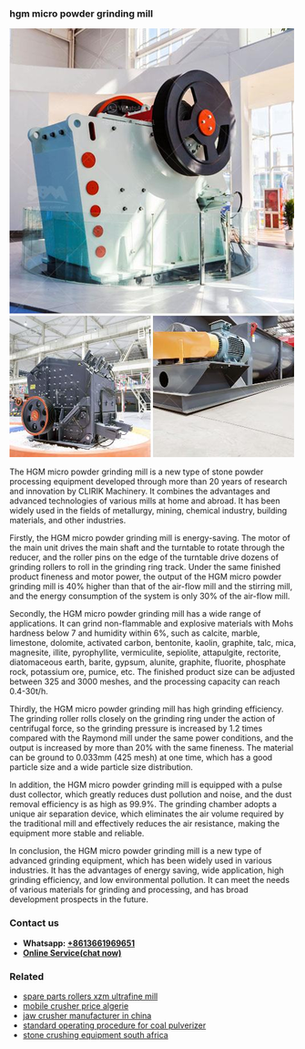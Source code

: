 <h3>hgm micro powder grinding mill</h3><img src='1704951834.jpg' alt=''><p>The HGM micro powder grinding mill is a new type of stone powder processing equipment developed through more than 20 years of research and innovation by CLIRIK Machinery. It combines the advantages and advanced technologies of various mills at home and abroad. It has been widely used in the fields of metallurgy, mining, chemical industry, building materials, and other industries. </p><p>Firstly, the HGM micro powder grinding mill is energy-saving. The motor of the main unit drives the main shaft and the turntable to rotate through the reducer, and the roller pins on the edge of the turntable drive dozens of grinding rollers to roll in the grinding ring track. Under the same finished product fineness and motor power, the output of the HGM micro powder grinding mill is 40% higher than that of the air-flow mill and the stirring mill, and the energy consumption of the system is only 30% of the air-flow mill.</p><p>Secondly, the HGM micro powder grinding mill has a wide range of applications. It can grind non-flammable and explosive materials with Mohs hardness below 7 and humidity within 6%, such as calcite, marble, limestone, dolomite, activated carbon, bentonite, kaolin, graphite, talc, mica, magnesite, illite, pyrophyllite, vermiculite, sepiolite, attapulgite, rectorite, diatomaceous earth, barite, gypsum, alunite, graphite, fluorite, phosphate rock, potassium ore, pumice, etc. The finished product size can be adjusted between 325 and 3000 meshes, and the processing capacity can reach 0.4-30t/h.</p><p>Thirdly, the HGM micro powder grinding mill has high grinding efficiency. The grinding roller rolls closely on the grinding ring under the action of centrifugal force, so the grinding pressure is increased by 1.2 times compared with the Raymond mill under the same power conditions, and the output is increased by more than 20% with the same fineness. The material can be ground to 0.033mm (425 mesh) at one time, which has a good particle size and a wide particle size distribution.</p><p>In addition, the HGM micro powder grinding mill is equipped with a pulse dust collector, which greatly reduces dust pollution and noise, and the dust removal efficiency is as high as 99.9%. The grinding chamber adopts a unique air separation device, which eliminates the air volume required by the traditional mill and effectively reduces the air resistance, making the equipment more stable and reliable.</p><p>In conclusion, the HGM micro powder grinding mill is a new type of advanced grinding equipment, which has been widely used in various industries. It has the advantages of energy saving, wide application, high grinding efficiency, and low environmental pollution. It can meet the needs of various materials for grinding and processing, and has broad development prospects in the future.</p><h3>Contact us</h3><ul><li><strong>Whatsapp:&nbsp;<a href="https://wa.me/8613661969651">+8613661969651</a></strong></li><li><a href="https://swt.shibang-china.com/?git&amp;zhl&amp;hgm micro powder grinding mill"><strong>Online Service(chat now)</strong></a></li></ul><h3>Related</h3><ul><li><a href='spare parts rollers xzm ultrafine mill.md'>spare parts rollers xzm ultrafine mill</a></li><li><a href='mobile crusher price algerie.md'>mobile crusher price algerie</a></li><li><a href='jaw crusher manufacturer in china.md'>jaw crusher manufacturer in china</a></li><li><a href='standard operating procedure for coal pulverizer.md'>standard operating procedure for coal pulverizer</a></li><li><a href='stone crushing equipment south africa.md'>stone crushing equipment south africa</a></li></ul>